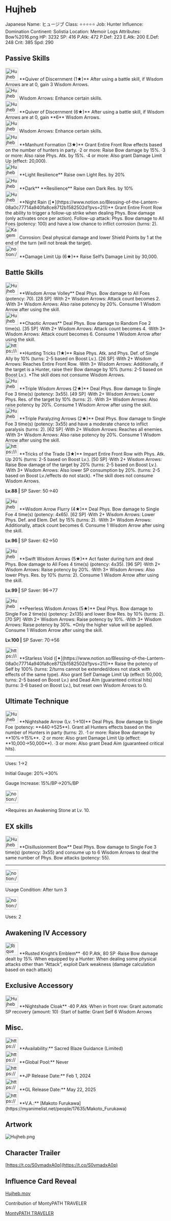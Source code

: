 # Hujheb

Japanese Name: ヒュージブ
Class: ⭐️⭐️⭐️⭐️⭐️
Job: Hunter
Influence: Domination
Continent: Solistia
Location: Memoir Logs
Attributes: Bow%2016.png
HP: 3232
SP: 416
P.Atk: 472
P.Def: 223
E.Atk: 200
E.Def: 248
Crit: 385
Spd: 290

## Passive Skills

<aside>
<img src="Hujheb%204605156386384350afc89f8f4e6df34f/Arrows_of_Wisdom.png" alt="Hujheb%204605156386384350afc89f8f4e6df34f/Arrows_of_Wisdom.png" width="40px" /> **Quiver of Discernment (1★)** 
After using a battle skill, if Wisdom Arrows are at 0, gain 3 Wisdom Arrows.

<aside>
<img src="Hujheb%204605156386384350afc89f8f4e6df34f/Arrow_Points.png" alt="Hujheb%204605156386384350afc89f8f4e6df34f/Arrow_Points.png" width="40px" /> Wisdom Arrows: Enhance certain skills.

</aside>

<aside>
<img src="Hujheb%204605156386384350afc89f8f4e6df34f/Arrows_of_Wisdom%201.png" alt="Hujheb%204605156386384350afc89f8f4e6df34f/Arrows_of_Wisdom%201.png" width="40px" /> **Quiver of Discernment (6★)**
After using a battle skill, if Wisdom Arrows are at 0, gain **6** Wisdom Arrows.

<aside>
<img src="Hujheb%204605156386384350afc89f8f4e6df34f/Arrow_Points.png" alt="Hujheb%204605156386384350afc89f8f4e6df34f/Arrow_Points.png" width="40px" /> Wisdom Arrows: Enhance certain skills.

</aside>

</aside>

</aside>

<aside>
<img src="Hujheb%204605156386384350afc89f8f4e6df34f/Manhunt_Formation.png" alt="Hujheb%204605156386384350afc89f8f4e6df34f/Manhunt_Formation.png" width="40px" /> **Manhunt Formation (3★)** 
Grant Entire Front Row effects based on the number of hunters in party.
·2 or more: Raise Bow damage by 15%.
·3 or more: Also raise Phys. Atk. by 15%.
·4 or more: Also grant Damage Limit Up (effect: 20,000).

</aside>

<aside>
<img src="Hujheb%204605156386384350afc89f8f4e6df34f/Light_Resilience.png" alt="Hujheb%204605156386384350afc89f8f4e6df34f/Light_Resilience.png" width="40px" /> **Light Resilience**
Raise own Light Res. by 20%

</aside>

<aside>
<img src="Hujheb%204605156386384350afc89f8f4e6df34f/Dark_Resilience.png" alt="Hujheb%204605156386384350afc89f8f4e6df34f/Dark_Resilience.png" width="40px" /> **Dark** **Resilience**
Raise own Dark Res. by 10%

</aside>

<aside>
<img src="Hujheb%204605156386384350afc89f8f4e6df34f/Follow-up_Bow.png" alt="Hujheb%204605156386384350afc89f8f4e6df34f/Follow-up_Bow.png" width="40px" /> **Night Rain ([✦](https://www.notion.so/Blessing-of-the-Lantern-08a0c77714a940fa8ce8712b1582502d?pvs=21))**
Grant Entire Front Row the ability to  trigger a follow-up strike when dealing Phys. Bow damage (only activates once per action).
Follow-up attack: Phys. Bow damage to All Foes (potency: 100) and have a low chance to inflict corrosion (turns: 2).

<aside>
<img src="Kagemune%20162ebbc65396808cb7bfd9530acb1e7a/Corrosion.png" alt="Kagemune%20162ebbc65396808cb7bfd9530acb1e7a/Corrosion.png" width="40px" /> Corrosion: Deal physical damage and lower Shield Points by 1 at the end of the turn (will not break the target).

</aside>

</aside>

<aside>
<img src="notion://custom_emoji/2482af5e-3bb7-4af8-a110-df4150e44521/17debbc6-5396-80a6-933a-007af3a7f551" alt="notion://custom_emoji/2482af5e-3bb7-4af8-a110-df4150e44521/17debbc6-5396-80a6-933a-007af3a7f551" width="40px" /> **Damage Limit Up (6★)**
Raise Self’s Damage Limit by 30,000.

</aside>

## Battle Skills

<aside>
<img src="Hujheb%204605156386384350afc89f8f4e6df34f/Bow.png" alt="Hujheb%204605156386384350afc89f8f4e6df34f/Bow.png" width="40px" /> **Wisdom Arrow Volley**
Deal Phys. Bow damage to All Foes (potency: 70). [28 SP]
·With 2+ Wisdom Arrows: Attack count becomes 2.
·With 3+ Wisdom Arrows: Also raise potency by 20%.
Consume 1 Wisdom Arrow after using the skill.

</aside>

<aside>
<img src="Hujheb%204605156386384350afc89f8f4e6df34f/Bow%201.png" alt="Hujheb%204605156386384350afc89f8f4e6df34f/Bow%201.png" width="40px" /> **Chaotic Arrows**
Deal Phys. Bow damage to Random Foe 2 time(s). [35 SP]
·With 2+ Wisdom Arrows: Attack count becomes 4.
·With 3+ Wisdom Arrows: Attack count becomes 6.
Consume 1 Wisdom Arrow after using the skill.

</aside>

<aside>
<img src="https://img.game8.jp/6909195/fb1af3b553f4112d4403e0f7452fd2a2.png/show" alt="https://img.game8.jp/6909195/fb1af3b553f4112d4403e0f7452fd2a2.png/show" width="40px" /> **Hunting Tricks (1★)**
Raise Phys. Atk. and Phys. Def. of Single Ally by 10% (turns: 2-5 based on Boost Lv.). [26 SP]
·With 2+ Wisdom Arrows: Reaches Entire Front Row.
·With 3+ Wisdom Arrows: Additionally, if the target is a Hunter, raise their Bow damage by 10% (turns: 2-5 based on Boost Lv.).
*The skill does not consume Wisdom Arrows.

</aside>

<aside>
<img src="Hujheb%204605156386384350afc89f8f4e6df34f/Bow%202.png" alt="Hujheb%204605156386384350afc89f8f4e6df34f/Bow%202.png" width="40px" /> **Triple Wisdom Arrows (2★)**
Deal Phys. Bow damage to Single Foe 3 time(s) (potency: 3x55). [49 SP]
·With 2+ Wisdom Arrows: Lower Phys. Res. of the target by 10% (turns: 2).
·With 3+ Wisdom Arrows: Also raise potency by 20%.
Consume 1 Wisdom Arrow after using the skill.

</aside>

<aside>
<img src="Hujheb%204605156386384350afc89f8f4e6df34f/Bow%203.png" alt="Hujheb%204605156386384350afc89f8f4e6df34f/Bow%203.png" width="40px" /> **Triple Paralyzing Arrows (2★)**
Deal Phys. Bow damage to Single Foe 3 time(s) (potency: 3x55) and have a moderate chance to inflict paralysis (turns: 2). [62 SP]
·With 2+ Wisdom Arrows: Reaches all enemies.
·With 3+ Wisdom Arrows: Also raise potency by 20%.
Consume 1 Wisdom Arrow after using the skill.

</aside>

<aside>
<img src="https://img.game8.jp/6909195/fb1af3b553f4112d4403e0f7452fd2a2.png/show" alt="https://img.game8.jp/6909195/fb1af3b553f4112d4403e0f7452fd2a2.png/show" width="40px" /> **Tricks of the Trade (3★)**
Impart Entire Front Row with Phys. Atk. Up 20% (turns: 2-5 based on Boost Lv.). [50 SP]
·With 2+ Wisdom Arrows: Raise Bow damage of the target by 20% (turns: 2-5 based on Boost Lv.).
·With 3+ Wisdom Arrows: Also lower SP consumption by 20%. (turns: 2-5 based on Boost Lv./effects do not stack).
*The skill does not consume Wisdom Arrows.

**Lv.88 |** SP Saver: 50→40

</aside>

<aside>
<img src="Hujheb%204605156386384350afc89f8f4e6df34f/Bow%204.png" alt="Hujheb%204605156386384350afc89f8f4e6df34f/Bow%204.png" width="40px" /> **Wisdom Arrow Flurry (4★)**
Deal Phys. Bow damage to Single Foe 4 time(s) (potency: 4x65). [62 SP]
·With 2+ Wisdom Arrows: Lower Phys. Def. and Elem. Def. by 15% (turns: 2).
·With 3+ Wisdom Arrows: Additionally, attack count becomes 6.
Consume 1 Wisdom Arrow after using the skill.

**Lv.96 |** SP Saver: 62→50

</aside>

<aside>
<img src="Hujheb%204605156386384350afc89f8f4e6df34f/Bow%205.png" alt="Hujheb%204605156386384350afc89f8f4e6df34f/Bow%205.png" width="40px" /> **Swift Wisdom Arrows (5★)**
Act faster during turn and deal Phys. Bow damage to All Foes 4 time(s) (potency: 4x35). [96 SP]
·With 2+ Wisdom Arrows: Raise potency by 20%.
·With 3+ Wisdom Arrows: Also lower Phys. Res. by 10% (turns: 2).
Consume 1 Wisdom Arrow after using the skill.

**Lv.99 |** SP Saver: 96→77

</aside>

<aside>
<img src="Hujheb%204605156386384350afc89f8f4e6df34f/Bow%206.png" alt="Hujheb%204605156386384350afc89f8f4e6df34f/Bow%206.png" width="40px" /> **Peerless Wisdom Arrows (5★)**
Deal Phys. Bow damage to Single Foe 2 time(s) (potency: 2x135) and lower Bow Res. by 10% (turns: 2). [70 SP]
·With 2+ Wisdom Arrows: Raise potency by 10%.
·With 3+ Wisdom Arrows: Raise potency by 30%.
*Only the higher value will be applied.
Consume 1 Wisdom Arrow after using the skill.

**Lv.100 |** SP Saver: 70→56

</aside>

<aside>
<img src="https://img.game8.jp/6909195/fb1af3b553f4112d4403e0f7452fd2a2.png/show" alt="https://img.game8.jp/6909195/fb1af3b553f4112d4403e0f7452fd2a2.png/show" width="40px" /> **Starless Void ([✦](https://www.notion.so/Blessing-of-the-Lantern-08a0c77714a940fa8ce8712b1582502d?pvs=21))**
Raise the potency of Self by 100% (turns: 2/turns cannot be extended/does not stack with effects of the same type). Also grant Self Damage Limit Up (effect: 50,000, turns: 2-5 based on Boost Lv.) and Dead Aim (guaranteed critical hits) (turns: 3-6 based on Boost Lv.), but reset own Wisdom Arrows to 0.

</aside>

## Ultimate Technique

<aside>
<img src="Hujheb%204605156386384350afc89f8f4e6df34f/Bow%207.png" alt="Hujheb%204605156386384350afc89f8f4e6df34f/Bow%207.png" width="40px" /> **Nightshade Arrow (Lv. 1→10)**
Deal Phys. Bow damage to Single Foe (potency: **440→525**). Grant all Hunters effects based on the number of Hunters in party (turns: 2).
·1 or more: Raise Bow damage by **10%→15%**.
·2 or more: Also grant Damage Limit Up (effect: **10,000→50,000**).
·3 or more: Also grant Dead Aim (guaranteed critical hits).

---

Uses:
1→2

Initial Gauge:
20%→30%

Gauge Increase:
15%/BP→20%/BP

<aside>
<img src="notion://custom_emoji/2482af5e-3bb7-4af8-a110-df4150e44521/182ebbc6-5396-80af-9978-007ac248795b" alt="notion://custom_emoji/2482af5e-3bb7-4af8-a110-df4150e44521/182ebbc6-5396-80af-9978-007ac248795b" width="40px" />

*Requires an Awakening Stone at Lv. 10.

</aside>

</aside>

## EX skills

<aside>
<img src="Hujheb%204605156386384350afc89f8f4e6df34f/Bow%208.png" alt="Hujheb%204605156386384350afc89f8f4e6df34f/Bow%208.png" width="40px" /> **Disillusionment Bow**
Deal Phys. Bow damage to Single Foe 3 time(s) (potency: 3x55) and consume up to 6 Wisdom Arrows to deal the same number of Phys. Bow attacks (potency: 55).

---

<aside>
<img src="notion://custom_emoji/2482af5e-3bb7-4af8-a110-df4150e44521/137ebbc6-5396-802c-b9bc-007a54884b6f" alt="notion://custom_emoji/2482af5e-3bb7-4af8-a110-df4150e44521/137ebbc6-5396-802c-b9bc-007a54884b6f" width="40px" />

Usage Condition: After turn 3

</aside>

<aside>
<img src="notion://custom_emoji/2482af5e-3bb7-4af8-a110-df4150e44521/137ebbc6-5396-80ba-9f36-007a936447ac" alt="notion://custom_emoji/2482af5e-3bb7-4af8-a110-df4150e44521/137ebbc6-5396-80ba-9f36-007a936447ac" width="40px" />

Uses: 2

</aside>

</aside>

## Awakening IV Accessory

<aside>
<img src="Rique%2003cb41beb766464083f85e40d3bfaf82/Awakening_IV.png" alt="Rique%2003cb41beb766464083f85e40d3bfaf82/Awakening_IV.png" width="40px" />  **Rusted Knight’s Emblem** 
·60 P.Atk, 80 SP
·Raise Bow damage dealt by 15%
·When equipped by a Hunter: When dealing some physical attacks other than “Attack”, exploit Dark weakness (damage calculation based on each attack)

</aside>

## Exclusive Accessory

<aside>
<img src="Hujheb%204605156386384350afc89f8f4e6df34f/Accessory.png" alt="Hujheb%204605156386384350afc89f8f4e6df34f/Accessory.png" width="40px" /> **Nightshade Cloak**
·40 P.Atk
·When in front row: Grant automatic SP recovery (amount: 10)
·Start of battle: Grant Self 6 Wisdom Arrows

</aside>

## Misc.

<aside>
<img src="https://www.notion.so/icons/gift_gray.svg" alt="https://www.notion.so/icons/gift_gray.svg" width="40px" /> **Availability:** Sacred Blaze Guidance (Limited)

</aside>

<aside>
<img src="https://www.notion.so/icons/globe_gray.svg" alt="https://www.notion.so/icons/globe_gray.svg" width="40px" /> **Global Pool:** Never

</aside>

<aside>
<img src="https://www.notion.so/icons/calendar_red.svg" alt="https://www.notion.so/icons/calendar_red.svg" width="40px" /> **JP Release Date:**
Feb 1, 2024

</aside>

<aside>
<img src="https://www.notion.so/icons/calendar_blue.svg" alt="https://www.notion.so/icons/calendar_blue.svg" width="40px" /> **GL Release Date:**
May 22, 2025

</aside>

<aside>
<img src="https://www.notion.so/icons/microphone_gray.svg" alt="https://www.notion.so/icons/microphone_gray.svg" width="40px" /> **V.A.:** [Makoto Furukawa](https://myanimelist.net/people/17635/Makoto_Furukawa)

</aside>

## Artwork

![Hujheb.png](Hujheb%204605156386384350afc89f8f4e6df34f/Hujheb.png)

## Character Trailer

[https://t.co/S0vmadxA0p](https://t.co/S0vmadxA0p)

## Influence Card Reveal

[Hujheb.mov](Hujheb%204605156386384350afc89f8f4e6df34f/Hujheb.mov)

Contribution of MontyPATH TRAVELER

[MontyPATH TRAVELER](https://www.youtube.com/@MontyPATHTRAVELER)